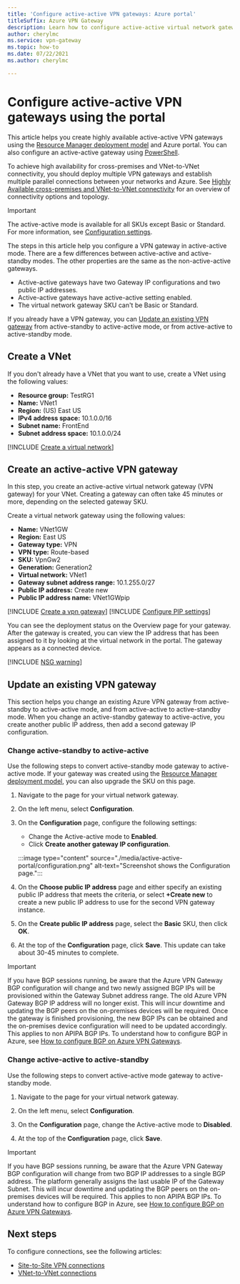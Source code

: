 ```yaml
---
title: 'Configure active-active VPN gateways: Azure portal'
titleSuffix: Azure VPN Gateway
description: Learn how to configure active-active virtual network gateways using the Azure portal.
author: cherylmc
ms.service: vpn-gateway
ms.topic: how-to
ms.date: 07/22/2021
ms.author: cherylmc

---
```


# Configure active-active VPN gateways using the portal

This article helps you create highly available active-active VPN gateways using the [Resource Manager deployment model](../azure-resource-manager/management/deployment-models.md) and Azure portal. You can also configure an active-active gateway using [PowerShell](vpn-gateway-activeactive-rm-powershell.md).

To achieve high availability for cross-premises and VNet-to-VNet connectivity, you should deploy multiple VPN gateways and establish multiple parallel connections between your networks and Azure. See [Highly Available cross-premises and VNet-to-VNet connectivity](vpn-gateway-highlyavailable.md) for an overview of connectivity options and topology.

> [!IMPORTANT]
> The active-active mode is available for all SKUs except Basic or Standard. For more information, see [Configuration settings](vpn-gateway-about-vpn-gateway-settings.md#gwsku).
>

The steps in this article help you configure a VPN gateway in active-active mode. There are a few differences between active-active and active-standby modes. The other properties are the same as the non-active-active gateways. 

* Active-active gateways have two Gateway IP configurations and two public IP addresses.
* Active-active gateways have active-active setting enabled.
* The virtual network gateway SKU can't be Basic or Standard.

If you already have a VPN gateway, you can [Update an existing VPN gateway](#update) from active-standby to active-active mode, or from active-active to active-standby mode.

## <a name="vnet"></a>Create a VNet

If you don't already have a VNet that you want to use, create a VNet using the following values:

* **Resource group:** TestRG1
* **Name:** VNet1
* **Region:** (US) East US
* **IPv4 address space:** 10.1.0.0/16
* **Subnet name:** FrontEnd
* **Subnet address space:** 10.1.0.0/24

[!INCLUDE [Create a virtual network](../../includes/vpn-gateway-basic-vnet-rm-portal-include.md)]

## <a name="gateway"></a>Create an active-active VPN gateway

In this step, you create an active-active virtual network gateway (VPN gateway) for your VNet. Creating a gateway can often take 45 minutes or more, depending on the selected gateway SKU.

Create a virtual network gateway using the following values:

* **Name:** VNet1GW
* **Region:** East US
* **Gateway type:** VPN
* **VPN type:** Route-based
* **SKU:** VpnGw2
* **Generation:** Generation2
* **Virtual network:** VNet1
* **Gateway subnet address range:** 10.1.255.0/27
* **Public IP address:** Create new
* **Public IP address name:** VNet1GWpip

[!INCLUDE [Create a vpn gateway](../../includes/vpn-gateway-add-gw-portal-include.md)]
[!INCLUDE [Configure PIP settings](../../includes/vpn-gateway-add-gw-pip-active-portal-include.md)]

You can see the deployment status on the Overview page for your gateway. After the gateway is created, you can view the IP address that has been assigned to it by looking at the virtual network in the portal. The gateway appears as a connected device.

[!INCLUDE [NSG warning](../../includes/vpn-gateway-no-nsg-include.md)]

## <a name ="update"></a> Update an existing VPN gateway

This section helps you change an existing Azure VPN gateway from active-standby to active-active mode, and from active-active to active-standby mode. When you change an active-standby gateway to active-active, you create another public IP address, then add a second gateway IP configuration. 

### Change active-standby to active-active

Use the following steps to convert active-standby mode gateway to active-active mode. If your gateway was created using the [Resource Manager deployment model](../azure-resource-manager/management/deployment-models.md), you can also upgrade the SKU on this page.

1. Navigate to the page for your virtual network gateway.

1. On the left menu, select **Configuration**.

1. On the **Configuration** page, configure the following settings: 

   * Change the Active-active mode to **Enabled**.
   * Click **Create another gateway IP configuration**.

   :::image type="content" source="./media/active-active-portal/configuration.png" alt-text="Screenshot shows the Configuration page.":::

1. On the **Choose public IP address** page and either specify an existing public IP address that meets the criteria, or select **+Create new** to create a new public IP address to use for the second VPN gateway instance.

1. On the **Create public IP address** page, select the **Basic** SKU, then click **OK**.

1. At the top of the **Configuration** page, click **Save**. This update can take about 30-45 minutes to complete.

> [!IMPORTANT]
> If you have BGP sessions running, be aware that the Azure VPN Gateway BGP configuration will change and two newly assigned BGP IPs will be provisioned within the Gateway Subnet address range. The old Azure VPN Gateway BGP IP address will no longer exist. This will incur downtime and updating the BGP peers on the on-premises devices will be required. Once the gateway is finished provisioning, the new BGP IPs can be obtained and the on-premises device configuration will need to be updated accordingly. This applies to non APIPA BGP IPs. To understand how to configure BGP in Azure, see [How to configure BGP on Azure VPN Gateways](bgp-howto.md).
> 

### Change active-active to active-standby

Use the following steps to convert active-active mode gateway to active-standby mode.

1. Navigate to the page for your virtual network gateway.

1. On the left menu, select **Configuration**.

1. On the **Configuration** page, change the Active-active mode to **Disabled**.

1. At the top of the **Configuration** page, click **Save**.

> [!IMPORTANT]
> If you have BGP sessions running, be aware that the Azure VPN Gateway BGP configuration will change from two BGP IP addresses to a single BGP address. The platform generally assigns the last usable IP of the Gateway Subnet. This will incur downtime and updating the BGP peers on the on-premises devices will be required. This applies to non APIPA BGP IPs. To understand how to configure BGP in Azure, see [How to configure BGP on Azure VPN Gateways](bgp-howto.md).
> 

## Next steps

To configure connections, see the following articles:

* [Site-to-Site VPN connections](./tutorial-site-to-site-portal.md)
* [VNet-to-VNet connections](vpn-gateway-howto-vnet-vnet-resource-manager-portal.md)
